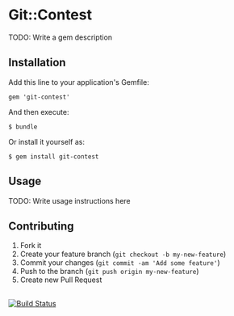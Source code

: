 # Git::Contest

TODO: Write a gem description

## Installation

Add this line to your application's Gemfile:

    gem 'git-contest'

And then execute:

    $ bundle

Or install it yourself as:

    $ gem install git-contest

## Usage

TODO: Write usage instructions here

## Contributing

1. Fork it
2. Create your feature branch (`git checkout -b my-new-feature`)
3. Commit your changes (`git commit -am 'Add some feature'`)
4. Push to the branch (`git push origin my-new-feature`)
5. Create new Pull Request

## 
[![Build Status](https://travis-ci.org/sh19910711/git-contest.png?branch=develop)](https://travis-ci.org/sh19910711/git-contest)
